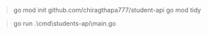 > go mod init github.com/chiragthapa777/student-api
> go mod tidy

> go run .\cmd\students-api\main.go